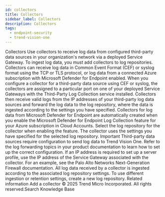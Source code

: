 ```yaml
---
id: collectors
title: Collectors
sidebar_label: Collectors
description: Collectors
tags:
  - endpoint-security
  - trend-vision-one
---
```


 Collectors Use collectors to receive log data from configured third-party data sources in your organization's network via a deployed Service Gateway. To ingest log data, you must add collectors to log repositories. Collectors can receive log data in Common Event Format (CEF) or syslog format using the TCP or TLS protocol, or log data from a connected Azure subscription with Microsoft Defender for Endpoint enabled. When you configure a collector for a third-party data source using CEF or syslog, the collectors are assigned to a particular port on one of your deployed Service Gateways with the Third-Party Log Collection service installed. Collectors then receive valid logs from the IP addresses of your third-party log data sources and forward the log data to the log repository, where the data is ingested according to the settings you have specified. Collectors for log data from Microsoft Defender for Endpoint are automatically created when you enable the Microsoft Defender for Endpoint Log Collection feature for your Azure subscription in Cloud Accounts. Select the log repository for the collector when enabling the feature. The collector uses the settings you have specified for the selected log repository. Important Third-party data sources require configuration to send log data to Trend Vision One. Refer to the log forwarding topics in your product documentation to learn how to set up the correct configuration. If an IP address is required to set up a server profile, use the IP address of the Service Gateway associated with the collector. For an example, see the Palo Alto Networks Next-Generation Firewall documentation. All log data received by a collector is ingested according to the associated log repository settings. To use different ingestion or retention settings, create a new log repository. Related information Add a collector © 2025 Trend Micro Incorporated. All rights reserved.Search Knowledge Base